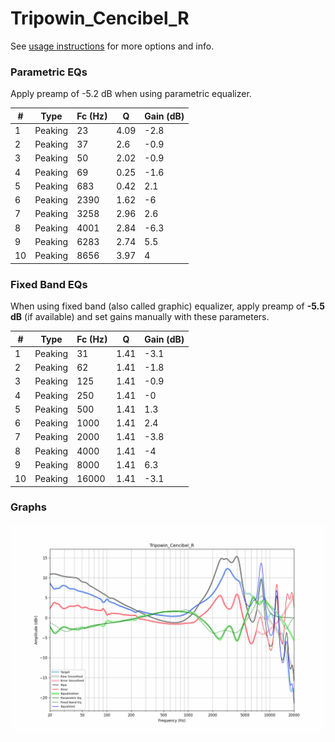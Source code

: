 # Tripowin_Cencibel_R
See [usage instructions](https://github.com/jaakkopasanen/AutoEq#usage) for more options and info.

### Parametric EQs
Apply preamp of -5.2 dB when using parametric equalizer.

|   # | Type    |   Fc (Hz) |    Q |   Gain (dB) |
|-----|---------|-----------|------|-------------|
|   1 | Peaking |        23 | 4.09 |        -2.8 |
|   2 | Peaking |        37 | 2.6  |        -0.9 |
|   3 | Peaking |        50 | 2.02 |        -0.9 |
|   4 | Peaking |        69 | 0.25 |        -1.6 |
|   5 | Peaking |       683 | 0.42 |         2.1 |
|   6 | Peaking |      2390 | 1.62 |        -6   |
|   7 | Peaking |      3258 | 2.96 |         2.6 |
|   8 | Peaking |      4001 | 2.84 |        -6.3 |
|   9 | Peaking |      6283 | 2.74 |         5.5 |
|  10 | Peaking |      8656 | 3.97 |         4   |

### Fixed Band EQs
When using fixed band (also called graphic) equalizer, apply preamp of **-5.5 dB** (if available) and set gains manually with these parameters.

|   # | Type    |   Fc (Hz) |    Q |   Gain (dB) |
|-----|---------|-----------|------|-------------|
|   1 | Peaking |        31 | 1.41 |        -3.1 |
|   2 | Peaking |        62 | 1.41 |        -1.8 |
|   3 | Peaking |       125 | 1.41 |        -0.9 |
|   4 | Peaking |       250 | 1.41 |        -0   |
|   5 | Peaking |       500 | 1.41 |         1.3 |
|   6 | Peaking |      1000 | 1.41 |         2.4 |
|   7 | Peaking |      2000 | 1.41 |        -3.8 |
|   8 | Peaking |      4000 | 1.41 |        -4   |
|   9 | Peaking |      8000 | 1.41 |         6.3 |
|  10 | Peaking |     16000 | 1.41 |        -3.1 |

### Graphs
![](./Tripowin_Cencibel_R.png)
